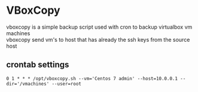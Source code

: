 # VBoxCopy
vboxcopy is a simple backup script used with cron to backup virtualbox vm machines  
vboxcopy send vm's to host that has already the ssh keys from the source host  

## crontab settings
```
0 1 * * * /opt/vboxcopy.sh --vm='Centos 7 admin' --host=10.0.0.1 --dir='/vmachines' --user=root
```

